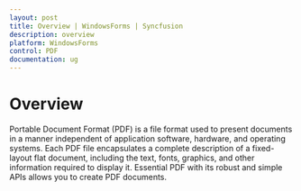 ```yaml
---
layout: post
title: Overview | WindowsForms | Syncfusion
description: overview
platform: WindowsForms
control: PDF
documentation: ug
---
```


# Overview

Portable Document Format (PDF) is a file format used to present documents in a manner independent of application software, hardware, and operating systems. Each PDF file encapsulates a complete description of a fixed-layout flat document, including the text, fonts, graphics, and other information required to display it. Essential PDF with its robust and simple APIs allows you to create PDF documents.

